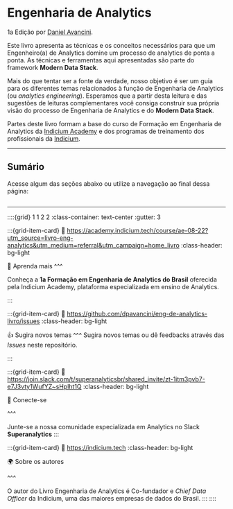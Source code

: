 # Engenharia de Analytics
1a Edição por [Daniel Avancini](https://www.linkedin.com/in/daniel-avancini-bb8bb629/).


Este livro apresenta as técnicas e os conceitos necessários para que um Engenheiro(a) de Analytics domine um processo de analytics de ponta a ponta. As técnicas e ferramentas aqui apresentadas são parte do framework **Modern Data Stack**.

Mais do que tentar ser a fonte da verdade, nosso objetivo é ser um guia para os diferentes temas relacionados à função de Engenharia de Analytics (ou *analytics engineering*). Esperamos que a partir desta leitura e das sugestões de leituras complementares você consiga construir sua própria visão do processo de Engenharia de Analytics e do **Modern Data Stack**.

Partes deste livro formam a base do curso de Formação em Engenharia de Analytics da [Indicium Academy](https://academy.indicium.tech/course/ae-08-22?utm_source=livro-eng-analytics&utm_medium=referral&utm_campaign=home_livro) e dos programas de treinamento dos profissionais da [Indicium](https://indicium.tech?utm_source=livro-eng-analytics&utm_medium=referral&utm_campaign=home_livro).

--- 
## Sumário

Acesse algum das seções abaixo ou utilize a navegação ao final dessa página:

```{tableofcontents}
```
---

::::{grid} 1 1 2 2
:class-container: text-center
:gutter: 3

:::{grid-item-card}
:link: https://academy.indicium.tech/course/ae-08-22?utm_source=livro-eng-analytics&utm_medium=referral&utm_campaign=home_livro
:class-header: bg-light

💬 Aprenda mais
^^^

Conheça a **1a Formação em Engenharia de Analytics do Brasil** oferecida pela Indicium Academy, plataforma especializada em ensino de Analytics.

:::

:::{grid-item-card}
:link: https://github.com/dpavancini/eng-de-analytics-livro/issues
:class-header: bg-light

👍 Sugira novos temas
^^^
Sugira novos temas ou dê feedbacks através das *Issues* neste repositório.

:::

:::{grid-item-card}
:link: https://join.slack.com/t/superanalyticsbr/shared_invite/zt-1itm3pvb7-e7J3vty1WufYZ~sHplht1Q
:class-header: bg-light

🙌 Conecte-se

^^^

Junte-se a nossa comunidade especializada em Analytics no Slack **Superanalytics**
:::

:::{grid-item-card}
:link: https://indicium.tech
:class-header: bg-light

🌍 Sobre os autores

^^^

O autor do Livro Engenharia de Analytics é Co-fundador e *Chief Data Officer* da Indicium, uma das maiores empresas de dados do Brasil.
:::
::::

